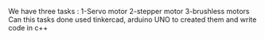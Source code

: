 We have three  tasks :
1-Servo motor 
2-stepper motor
3-brushless motors
Can this tasks  done used tinkercad,
arduino UNO to created them
and write code in c++
